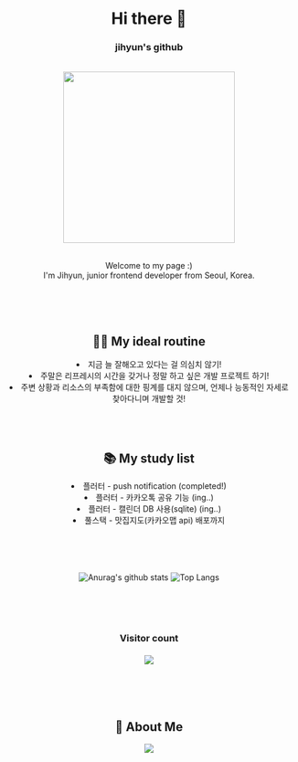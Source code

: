 

<!--
**ji-hyun219/ji-hyun219** is a ✨ _special_ ✨ repository because its `README.md` (this file) appears on your GitHub profile.

Here are some ideas to get you started:

- 🔭 I’m currently working on ...
- 🌱 I’m currently learning ...
- 👯 I’m looking to collaborate on ...
- 🤔 I’m looking for help with ...
- 💬 Ask me about ...
- 📫 How to reach me: ...
- 😄 Pronouns: ...
- ⚡ Fun fact: ...
-->


<div align="center">

<h1>Hi there 👋</h1>
<h3>jihyun's github</h3>

<br />


<img src="https://user-images.githubusercontent.com/91349474/179239616-e4f044ac-d574-435a-8b03-3d96d7ef232d.jpg" height=300 />

<br />
<br />

<p> Welcome to my page :)<br />
I'm Jihyun, junior frontend developer from  Seoul, Korea.</p>

<br />
<br />
<br />

<h2>🏋️‍♀️ My ideal routine</h2>
<li>지금 늘 잘해오고 있다는 걸 의심치 않기!</li>
<li>주말은 리프레시의 시간을 갖거나 정말 하고 싶은 개발 프로젝트 하기!</li>
<li>주변 상황과 리소스의 부족함에 대한 핑계를 대지 않으며, 언제나 능동적인 자세로 찾아다니며 개발할 것!</li>


<br />
<br />
<br />

<h2>📚 My study list</h2>
<li>플러터 - push notification (completed!)</li>
<li>플러터 - 카카오톡 공유 기능 (ing..)</li>
<li>플러터 - 캘린더 DB 사용(sqlite) (ing..)</li>
<li>풀스택 - 맛집지도(카카오맵 api) 배포까지</li>


<br />
<br />
<br />
<br />



  
  ![Anurag's github stats](https://github-readme-stats.vercel.app/api?username=ji-hyun219&show_icons=true&theme=omni)
  ![Top Langs](https://github-readme-stats.vercel.app/api/top-langs/?username=ji-hyun219&layout=compact&theme=omni)

  
<br />
<br />
<br />
  
  

<h3 align="center"> 
  Visitor count<br /><br />
  <img src="https://profile-counter.glitch.me/ji-hyun219/count.svg" />
</h3>



<br />
<br />
<br />


<h2>🧐 About Me</h2>
<a href="https://ts2ree.tistory.com/">
    <img 
        src="http://img.shields.io/badge/-Tech%20Blog-655ced?style=flat&logo=github&link=https://alpox.kr"
        style="height : auto; margin-left : 10px; margin-right : 10px;"/>
</a>


</div>


